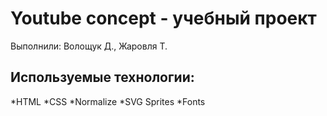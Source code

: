 # Youtube concept - учебный проект
 Выполнили: Волощук Д., Жаровля Т.

## Используемые технологии:
*HTML
*CSS
*Normalize
*SVG Sprites
*Fonts
